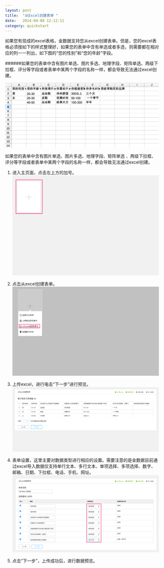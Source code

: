 ```yaml
---
layout: post
title:  "从Excel创建表单 "
date:   2014-04-08 12:12:11
category: quickstart
---
```


如果您有现成的excel表格，金数据支持您从excel创建表单。但是，您的excel表格必须按如下的样式整理好，如果您的表单中含有单选或者多选，则需要都在相对应的列一一列出，如下图的“您的性别”和“您的年龄”字段。

######如果您的表单中含有图片单选、图片多选、地理字段、矩阵单选、两级下拉框、评分等字段或者表单中某两个字段的名称一样，都会导致无法通过excel创建。


 ![](../images/create-form－from-excel－1.jpg)

如果您的表单中含有图片单选、图片多选、地理字段、矩阵单选 、两级下拉框、评分等字段或者表单中某两个字段的名称一样，都会导致无法通过excel创建。


1. 进入主页面，点击左上方的加号。
    ![](/images/create-form-02.png)

2. 点击从excel创建表单。
   ![](../images/create-form－from-excel－2.png)

3. 上传excel，进行电击“下一步”进行预览。
	![](../images/create-form－from-excel－3.jpg)

4. 表单设置，这里主要对数据类型进行相应的设置。需要注意的是金数据目前通过excel导入数据仅支持单行文本、多行文本、单项选择、多项选择、数字、邮箱、日期、下拉框、电话、手机、网址。
	![](../images/create-form－from-excel－4.jpg)

5. 点击“下一步”，上传成功后，进行数据预览。
